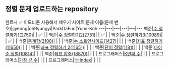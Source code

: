 ## 정렬 문제 업로드하는 repository
완료시 ✅  이모티콘 사용해서 채우기
사이트|문제 이름(문제 번호)|jjyeong|ohRyungyi|ParkDaEun|Yumi-Koh
---|---|---|---|---|---
백준|[수 정렬하기1(2750)](https://www.acmicpc.net/problem/2750)|  | ✅ |  | 
백준|[수 정렬하기2(2751)](https://www.acmicpc.net/problem/2751)|  | ✅ |  | 
백준|[수 정렬하기3(10989)](https://www.acmicpc.net/problem/10989)|  | ✅ |  | 
백준|[통계학(2108)](https://www.acmicpc.net/problem/2108)|  |  |  | 
백준|[수 소트인사이드(1427)](https://www.acmicpc.net/problem/1427)|  |  |  | 
백준|[좌표 정렬하기(11650)](https://www.acmicpc.net/problem/11650)|  |  |  | 
백준|[좌표 정렬하기 2(11651)](https://www.acmicpc.net/problem/11651)|  |  |  | 
백준|[단어 정렬(1181)](https://www.acmicpc.net/problem/1181)|  |  |  | 
백준|[나이순 정렬(10814)](https://www.acmicpc.net/problem/10814)|  |  |  | 
백준|[좌표 압축(18870)](https://www.acmicpc.net/problem/18870)|  |  |  | 
프로그래머스|[K번째 수](https://programmers.co.kr/learn/courses/30/lessons/42748)|  |  |  | 
프로그래머스|[가장 큰 수](https://programmers.co.kr/learn/courses/30/lessons/42746)|  |  |  | 
프로그래머스|[H-Index](https://programmers.co.kr/learn/courses/30/lessons/42747)|  |  |  | 
